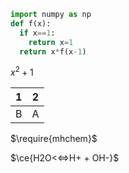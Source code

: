 
~~~python
import numpy as np
def f(x):
  if x==1:
    return x=1
  return x*f(x-1)
~~~

$x^2+1$

|1|2|
|-|-|
|B|A|

$\require{mhchem}$

$\ce{H2O<<=>H+ + OH-}$
